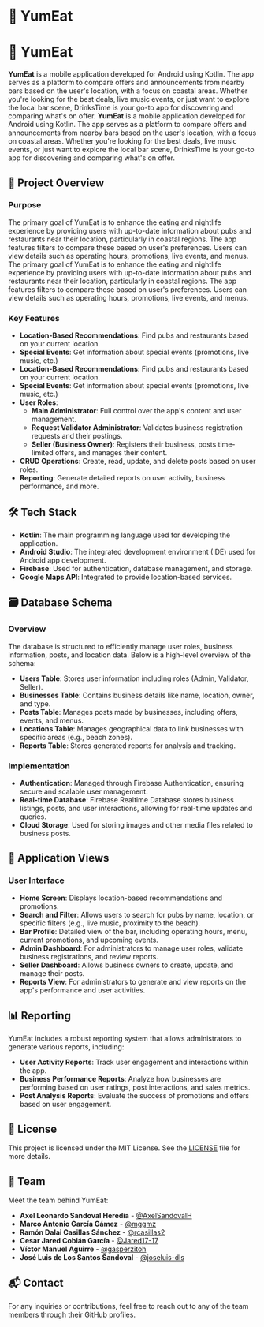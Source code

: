 # 🍜 YumEat

# 🍜 YumEat

**YumEat** is a mobile application developed for Android using Kotlin. The app serves as a platform to compare offers and announcements from nearby bars based on the user's location, with a focus on coastal areas. Whether you're looking for the best deals, live music events, or just want to explore the local bar scene, DrinksTime is your go-to app for discovering and comparing what's on offer.
**YumEat** is a mobile application developed for Android using Kotlin. The app serves as a platform to compare offers and announcements from nearby bars based on the user's location, with a focus on coastal areas. Whether you're looking for the best deals, live music events, or just want to explore the local bar scene, DrinksTime is your go-to app for discovering and comparing what's on offer.

## 🎯 Project Overview

### Purpose

The primary goal of YumEat is to enhance the eating and nightlife experience by providing users with up-to-date information about pubs and restaurants near their location, particularly in coastal regions. The app features filters to compare these based on user's preferences. Users can view details such as operating hours, promotions, live events, and menus. 
The primary goal of YumEat is to enhance the eating and nightlife experience by providing users with up-to-date information about pubs and restaurants near their location, particularly in coastal regions. The app features filters to compare these based on user's preferences. Users can view details such as operating hours, promotions, live events, and menus. 

### Key Features

- **Location-Based Recommendations**: Find pubs and restaurants based on your current location.
- **Special Events**: Get information about special events (promotions, live music, etc.)
- **Location-Based Recommendations**: Find pubs and restaurants based on your current location.
- **Special Events**: Get information about special events (promotions, live music, etc.)
- **User Roles**: 
  - **Main Administrator**: Full control over the app's content and user management.
  - **Request Validator Administrator**: Validates business registration requests and their postings.
  - **Seller (Business Owner)**: Registers their business, posts time-limited offers, and manages their content.
- **CRUD Operations**: Create, read, update, and delete posts based on user roles.
- **Reporting**: Generate detailed reports on user activity, business performance, and more.

## 🛠️ Tech Stack

- **Kotlin**: The main programming language used for developing the application.
- **Android Studio**: The integrated development environment (IDE) used for Android app development.
- **Firebase**: Used for authentication, database management, and storage.
- **Google Maps API**: Integrated to provide location-based services.

## 🗃️ Database Schema

### Overview

The database is structured to efficiently manage user roles, business information, posts, and location data. Below is a high-level overview of the schema:

- **Users Table**: Stores user information including roles (Admin, Validator, Seller).
- **Businesses Table**: Contains business details like name, location, owner, and type.
- **Posts Table**: Manages posts made by businesses, including offers, events, and menus.
- **Locations Table**: Manages geographical data to link businesses with specific areas (e.g., beach zones).
- **Reports Table**: Stores generated reports for analysis and tracking.

### Implementation

- **Authentication**: Managed through Firebase Authentication, ensuring secure and scalable user management.
- **Real-time Database**: Firebase Realtime Database stores business listings, posts, and user interactions, allowing for real-time updates and queries.
- **Cloud Storage**: Used for storing images and other media files related to business posts.

## 📱 Application Views

### User Interface

- **Home Screen**: Displays location-based recommendations and promotions.
- **Search and Filter**: Allows users to search for pubs by name, location, or specific filters (e.g., live music, proximity to the beach).
- **Bar Profile**: Detailed view of the bar, including operating hours, menu, current promotions, and upcoming events.
- **Admin Dashboard**: For administrators to manage user roles, validate business registrations, and review reports.
- **Seller Dashboard**: Allows business owners to create, update, and manage their posts.
- **Reports View**: For administrators to generate and view reports on the app's performance and user activities.

## 📊 Reporting

YumEat includes a robust reporting system that allows administrators to generate various reports, including:

- **User Activity Reports**: Track user engagement and interactions within the app.
- **Business Performance Reports**: Analyze how businesses are performing based on user ratings, post interactions, and sales metrics.
- **Post Analysis Reports**: Evaluate the success of promotions and offers based on user engagement.

## 📜 License

This project is licensed under the MIT License. See the [LICENSE](LICENSE) file for more details.

## 👥 Team

Meet the team behind YumEat:

- **Axel Leonardo Sandoval Heredia** - [@AxelSandovalH](https://github.com/AxelSandovalH)
- **Marco Antonio García Gámez** - [@mggmz](https://github.com/mggmz)
- **Ramón Dalai Casillas Sánchez** - [@rcasillas2](https://github.com/rcasillas2)
- **Cesar Jared Cobián García** - [@Jared17-17](https://github.com/Jared17-17)
- **Víctor Manuel Aguirre** - [@gasperzitoh](https://github.com/gasperzitoh)
- **José Luis de Los Santos Sandoval** - [@joseluis-dls](https://github.com/joseluis-dls)

## 📬 Contact

For any inquiries or contributions, feel free to reach out to any of the team members through their GitHub profiles.
